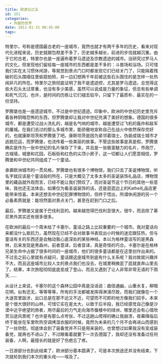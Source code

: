 ```yaml
---
title: 欧游记之五
id: 151
categories:
  - 外面的世界
date: 2011-01-31 00:45:00
tags:
---
```


特里尔，号称是德国最古老的一座城市，竟然也就才有两千多年的历史，看来对现代化进程来说，历史就跟包袱差不多了，历史越多越长，前进的步伐就越沉重。由于它的古老，特里尔也是一座遍布着罗马遗迹及宗教遗迹的城市。没研究过罗马人的文化，但发现他们留给每一座城市的东西都是差不多的：斗兽场和浴场。只可惜我们实在太习惯休闲游，等晃悠到景点门口时都发现它们已经关门了，只能隔着残破的石头围墙往里偷窥拍照，并一边幻想两千年前被这些石头围住的是怎样一处热闹非凡的所在。特里尔之旅彻底证明了我不是遗迹控，尤其是罗马遗迹。总觉得这些大石头太过厚重，也没有多少美感，虽然可以说成是力量的象征，但总有些单调和死气沉沉，也许，是时间的历练让它们褪去铅华，只留下了最质朴、最实在的一份坚持。

罗腾堡也是一座遗迹城市，不过是中世纪遗迹。印象中，欧洲的中世纪历史里充斥着各种阴暗恐怖的东西，但罗腾堡却让我对中世纪充满了美好的想象。德国的很多城市，都是遭受过战火洗礼的，越是名气响的城市，越是遭受过飞机的轰炸和敌军的屠城。在我们去过的那么多城市里，能骄傲地宣称自己在战火中依然保存完好的，也就康斯坦茨和罗腾堡了吧。康斯坦茨是因为紧邻着瑞士，伪装成瑞士城市才逃脱厄运，而罗腾堡，也流传着一些美丽的故事。不管这些故事是真是假，罗腾堡确实是作为一张中世纪的名片保存了下来，并且是一张极富魅力的名片，市政厅，古城墙，城堡和花园，石板街和红色的尖顶小房子，这一切都让人们愿意相信，罗腾堡和中世纪共同组成了一个童话。

承袭欧洲城市的一贯风格，罗腾堡也有很多个博物馆，我们只去了圣诞博物馆，听名字就应该是个童话般的所在，只是大概见了太多太多的圣诞装饰礼品店，博物馆里的藏品就外观而言，已经不能让我们赞叹了，而对圣诞节这个节日的其他一些意味，我也还无法体会。如果仅为看圣诞装饰的话，还是逛逛边上的Kathe礼品店更能带来惊喜。本来还想去中世纪犯罪博物馆的，但终于悟出，所谓休闲游的另一个必备素质就是：能坦然面对景点关门，甚至在赶到门口之后。

最后，罗腾堡又是属于巴伐利亚的。越来越觉得巴伐利亚很大，很牛，而且除了慕尼黑外其实还有很多很多。

在欧洲的最后一个周末给了卡塞尔，童话之路上比较重要的一个城市。我对童话向来都没什么抵抗力，虽然现在已经不会对故事书表现出小时候的迷恋跟狂热，但与童话有关的东西还是会触动我心底深处的某些神经。本以为格林童话写的是黑森林，后来发现是黑森州，前者意译，后者音译，真是奇怪的巧合。卡塞尔是在格林兄弟生命中占据了很多时间的一座城市，他们的很多童话都是在这里创作出来的。不过去之前心里就有点疑问，童话跟这座城市到底有什么关系呢？我对故居兴趣并不大，而且这座城市比较人文的景点我们也没去，在城里稍微逛了逛就直奔山里去了。结果，本次旅程彻彻底底变成了登山，而且又遇到了让人非常非常无语的下雨天……

从设计上来说，卡塞尔的这个森林公园中真是没话说：曲径通幽，山重水复，柳暗花明，似有还无，等等等等，所有的手法都被发挥得淋漓尽致，而我们就像在一个大迷宫里跋涉，出口总是在那不远又不近，可望而不可即的地方像我们招手。本来是个很大很好的山林，可惜它实在是太大，以致于后半段，我已经感觉自己像是沙漠中近乎绝望的旅者，用尽最后的力气走向海市蜃楼中的绿洲，哪里还会有心情欣赏沿途风景呢？也许是有那么点夸张，不过这趟山爬得的确让我崩溃，夜幕降临后终于能坐在车里吹热空调烤湿衣服的时候，竟然为未来的几个月不会再进山而感到了一丝欣慰。彻底体会到了装备党并不只是用来装的，也曾想过如果我没有变成装备党，就再也不进山了，不过眼看着就要下一次去德国了，我却还没有准备过任何装备，人啊，最擅长的就是好了伤疤忘了疼。

一日游部分也到此结束了，欧洲部分基本圆满了，可是本次旅途还并没有结束，下次就轮到我们本次的重头戏——埃及了。

